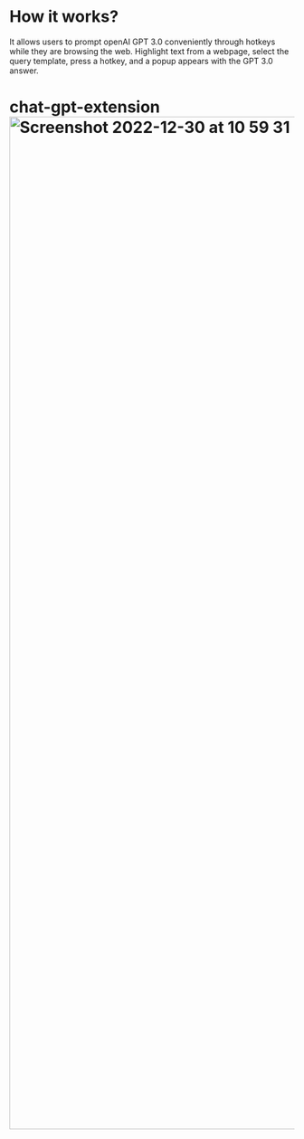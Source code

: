 # How it works?

It allows users to prompt openAI GPT 3.0 conveniently through hotkeys while they are browsing the web. Highlight text from a webpage, select the query template, press a hotkey, and a popup appears with the GPT 3.0 answer.

# chat-gpt-extension<img width="1791" alt="Screenshot 2022-12-30 at 10 59 31" src="https://user-images.githubusercontent.com/74303261/210052877-dda8b627-f754-403c-be3f-cbde56ecc4b1.png">



